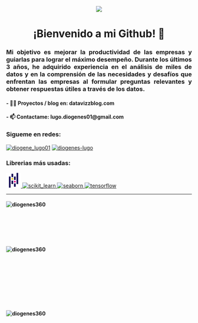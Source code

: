 <div id= header align = "center">
  <img src = "https://media.giphy.com/media/LMt9638dO8dftAjtco/giphy.gif" width="75" />
  <h1 align = "center"> ¡Bienvenido a mi Github! 👋</h1>
  <h3 align="justify"> Mi objetivo es mejorar la productividad de las empresas y guiarlas para lograr el máximo desempeño. Durante los últimos 3 años, he adquirido experiencia en el análisis de miles de datos y en la comprensión de las necesidades y desafíos que enfrentan las empresas al formular preguntas relevantes y obtener respuestas útiles a través de los datos. </h3>
  
<h4 align = "left"> - 👨‍💻 Proyectos / blog en: datavizzblog.com </h4>
<h4 align = "left"> - 📫 Contactame: lugo.diogenes01@gmail.com </h4>


<h3 align="left">Sigueme en redes:</h3>
<p align="left">
<a href="https://twitter.com/diogene_lugo01" target="blank"><img align="center" src="https://raw.githubusercontent.com/rahuldkjain/github-profile-readme-generator/master/src/images/icons/Social/twitter.svg" alt="diogene_lugo01" height="30" width="40" /></a>
<a href="https://linkedin.com/in/diogenes-lugo" target="blank"><img align="center" src="https://raw.githubusercontent.com/rahuldkjain/github-profile-readme-generator/master/src/images/icons/Social/linked-in-alt.svg" alt="diogenes-lugo" height="30" width="40" /></a>
</p>

<h3 align="left">Librerias más usadas:</h3>
<p align="left"> <a href="https://pandas.pydata.org/" target="_blank" rel="noreferrer"> <img src="https://raw.githubusercontent.com/devicons/devicon/2ae2a900d2f041da66e950e4d48052658d850630/icons/pandas/pandas-original.svg" alt="pandas" width="40" height="40"/> </a> <a href="https://scikit-learn.org/" target="_blank" rel="noreferrer"> <img src="https://upload.wikimedia.org/wikipedia/commons/0/05/Scikit_learn_logo_small.svg" alt="scikit_learn" width="40" height="40"/> </a> <a href="https://seaborn.pydata.org/" target="_blank" rel="noreferrer"> <img src="https://seaborn.pydata.org/_images/logo-mark-lightbg.svg" alt="seaborn" width="40" height="40"/> </a> <a href="https://www.tensorflow.org" target="_blank" rel="noreferrer"> <img src="https://www.vectorlogo.zone/logos/tensorflow/tensorflow-icon.svg" alt="tensorflow" width="40" height="40"/> </a> </p>
  
--------
  
<h4 align = "left"> <p><img align="left" src="https://github-readme-stats.vercel.app/api/top-langs?username=diogenes360&show_icons=true&locale=en&layout=compact" alt="diogenes360" /></p> </h4> 
<br>
<br>
<br>
<br>
<br>
<br>
<h4 align = "left"> <p>&nbsp;<img align="left" src="https://github-readme-stats.vercel.app/api?username=diogenes360&show_icons=true&locale=en" alt="diogenes360" /></p> </h4>
<br>
<br>
<br>
<br>
<br>
<br>
<br>
<h4 align = "left"> <p><img align="left" src="https://github-readme-streak-stats.herokuapp.com/?user=diogenes360&" alt="diogenes360" /></p> </h4>
  
</div>
